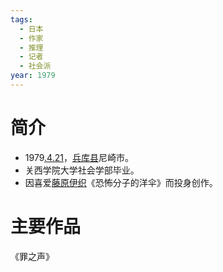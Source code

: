 ```yaml
---
tags:
  - 日本
  - 作家
  - 推理
  - 记者
  - 社会派
year: 1979
---
```

# 简介

- 1979[.4.21](2024-04-21.md)，[兵库县](兵库县.md)尼崎市。
- 关西学院大学社会学部毕业。
- 因喜爱[藤原伊织](藤原伊织.md)《恐怖分子的洋伞》而投身创作。
# 主要作品

《罪之声》